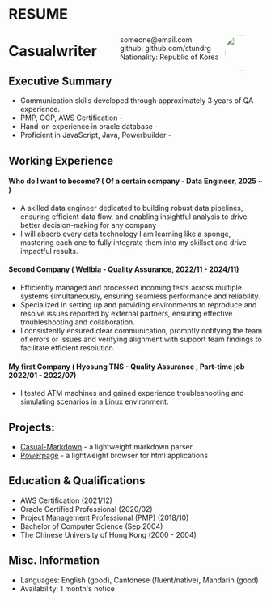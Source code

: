 # RESUME

<img style="float:right;border-radius:50%;width:70px;padding:6px" src="/images/Thats_me.jpg">

<span style="float:right;padding:6px"> 
  someone@email.com <br> github: github.com/stundrg  <br> Nationality: Republic of Korea
</span>

# Casualwriter  

## Executive Summary

* Communication skills developed through approximately 3 years of QA experience.
* PMP, OCP, AWS Certification -
* Hand-on experience in oracle database -
* Proficient in JavaScript, Java, Powerbuilder -

## Working Experience

#### Who do I want to become?  ( Of a certain company - Data Engineer, 2025 ~  ) 

* A skilled data engineer dedicated to building robust data pipelines, ensuring efficient data flow, and enabling insightful analysis to drive better decision-making for any company
* I will absorb every data technology I am learning like a sponge, mastering each one to fully integrate them into my skillset and drive impactful results.

#### Second Company ( Wellbia -  Quality Assurance, 2022/11 - 2024/11) 

* Efficiently managed and processed incoming tests across multiple systems simultaneously, ensuring seamless performance and reliability.
* Specialized in setting up and providing environments to reproduce and resolve issues reported by external partners, ensuring effective troubleshooting and collaboration.
* I consistently ensured clear communication, promptly notifying the team of errors or issues and verifying alignment with support team findings to facilitate efficient resolution.

#### My first Company ( Hyosung TNS - Quality Assurance , Part-time job 2022/01 - 2022/07)

* I tested ATM machines and gained experience troubleshooting and simulating scenarios in a Linux environment.

## Projects: 

* [Casual-Markdown](https://github.com/casualwriter/powerpage) - a lightweight markdown parser
* [Powerpage](https://github.com/casualwriter/powerpage) - a lightweight browser for html applications

## Education & Qualifications

* AWS Certification (2021/12)
* Oracle Certified Professional (2020/02)
* Project Management Professional (PMP) (2018/10)
* Bachelor of Computer Science (Sep 2004)
* The Chinese University of Hong Kong (2000 - 2004)

## Misc. Information

* Languages: English (good), Cantonese (fluent/native), Mandarin (good)
* Availability: 1 month's notice
